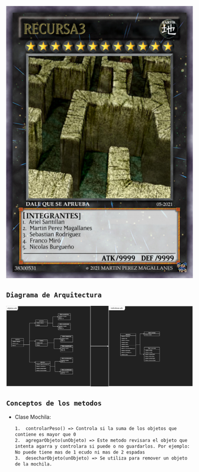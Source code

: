 <img src="picture\presentacion\recursa3.jpg" width='600'>

## ```Diagrama de Arquitectura```
<img src="picture\presentacion\tp_algo1.drawio.png">

## ```Conceptos de los metodos```
*   Clase Mochila:

        1.  controlarPeso() => Controla si la suma de los objetos que contiene es mayor que 0
        2.  agregarObjeto(unObjeto) => Este metodo revisara el objeto que intenta agarra y controlara si puede o no guardarlos. Por ejemplo: No puede tiene mas de 1 ecudo ni mas de 2 espadas
        3.  desecharObjeto(unObjeto) => Se utiliza para remover un objeto de la mochila.
